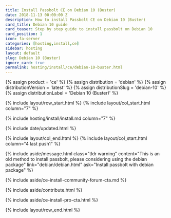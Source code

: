 ```yaml
---
title: Install Passbolt CE on Debian 10 (Buster)
date: 2018-11-13 00:00:00 Z
description: How to install Passbolt CE on Debian 10 (Buster)
card_title: Debian 10 guide
card_teaser: Step by step guide to install passbolt on Debian 10
card_position: 1
icon: fa-server
categories: [hosting,install,ce]
sidebar: hosting
layout: default
slug: Debian 10 (Buster)
ignore_card: true
permalink: hosting/install/ce/debian-10-buster.html
---
```


{% assign product = 'ce' %}
{% assign distribution = 'debian' %}
{% assign distributionVersion = 'latest' %}
{% assign distributionSlug = 'debian-10' %}
{% assign distributionLabel = 'Debian 10 (Buster)' %}

{% include layout/row_start.html %}
{% include layout/col_start.html column="7" %}

{% include hosting/install/install.md column="7" %}

{% include date/updated.html %}

{% include layout/col_end.html %}
{% include layout/col_start.html column="4 last push1" %}

{% include aside/message.html
    class="tldr warning"
    content="This is an old method to install passbolt, please considering using the debian package"
    link="debian/debian.html"
    ask="Install passbolt with debian package"
%}

{% include aside/ce-install-community-forum-cta.md %}

{% include aside/contribute.html %}

{% include aside/ce-install-pro-cta.html %}

{% include layout/row_end.html %}
